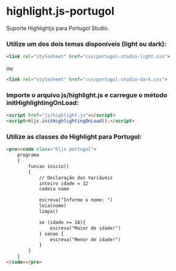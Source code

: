 # highlight.js-portugol
Suporte Highlightjs para Portugol Studio.

### Utilize um dos dois temas disponíveis (light ou dark):
```html
<link rel="stylesheet" href="css/portugol-studio-light.css">
```
ou
```html
<link rel="stylesheet" href="css/portugol-studio-dark.css">
```

### Importe o arquivo js/highlight.js e carregue o método initHighlightingOnLoad:
```html
<script href="js/highlight.js"></script>
<script>hljs.initHighlightingOnLoad();</script>
```
              
### Utilize as classes do Highlight para Portugol:
```html
<pre><code class="hljs portugol">
    programa
    {
        funcao inicio()
        {
            // Declaração das Variáveis
            inteiro idade = 12
            cadeia nome

            escreva("Informe o nome: ")
            leia(nome)
            limpa()

            se (idade >= 18){
                escreva("Maior de idade!")
            } senao {
                escreva("Menor de idade!")
            }
        }
    }
</code></pre>
```
